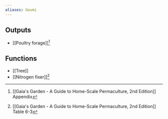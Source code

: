 ```yaml
---
aliases: Goumi
---
```

## Outputs
- [[Poultry forage]][^1]
## Functions
- [[Tree]]
- [[Nitrogen fixer]][^2]

[^1]: [[Gaia's Garden - A Guide to Home-Scale Permaculture, 2nd Edition]] Appendix
[^2]: [[Gaia's Garden - A Guide to Home-Scale Permaculture, 2nd Edition]] Table 6-3